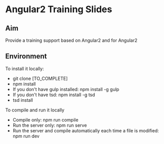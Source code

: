 <h1>Angular2 Training Slides</h1>

<h2> Aim </h2>
<p>
	Provide a training support based on Angular2 and for Angular2
</p>

<h2>Environment</h2>
<p>
	To install it locally:
</p>

<ul>
	<li>git clone [TO_COMPLETE]</li>
	<li>npm install</li>
	<li>If you don't have gulp installed: npm install -g gulp</li>
	<li>If you don't have tsd: npm install -g tsd</li>
	<li>tsd install</li>
</ul>

<p>
	To compile and run it locally
</p>

<ul>
	<li>Compile only: npm run compile</li>
	<li>Run the server only: npm run serve</li>
	<li>Run the server and compile automatically each time a file is modified: npm run dev </li>
</ul>
